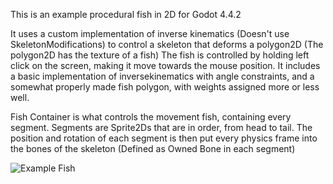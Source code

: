 This is an example procedural fish in 2D for Godot 4.4.2

It uses a custom implementation of inverse kinematics (Doesn't use SkeletonModifications) to control a skeleton that deforms a polygon2D (The polygon2D has the texture of a fish)
The fish is controlled by holding left click on the screen, making it move towards the mouse position.
It includes a basic implementation of inversekinematics with angle constraints, and a somewhat properly made fish polygon, with weights assigned more or less well. 

Fish Container is what controls the movement fish, containing every segment. Segments are Sprite2Ds that are in order, from head to tail.
The position and rotation of each segment is then put every physics frame into the bones of the skeleton (Defined as Owned Bone in each segment)

![Example Fish](https://media0.giphy.com/media/v1.Y2lkPTc5MGI3NjExeXZ6ZzJpZ2JhdnA5cnBkczY2b3FtcHI4NTE2aThsZzhxaTE1eGJ6MiZlcD12MV9pbnRlcm5hbF9naWZfYnlfaWQmY3Q9Zw/hJQuG4CaMebOmqWmMj/giphy.gif)
